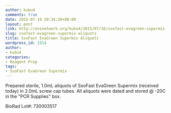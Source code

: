 ```yaml
---
author: kubu4
comments: true
date: 2015-07-10 20:34:20+00:00
layout: post
link: http://onsnetwork.org/kubu4/2015/07/10/ssofast-evagreen-supermix-aliquots/
slug: ssofast-evagreen-supermix-aliquots
title: SsoFast EvaGreen Supermix Aliquots
wordpress_id: 1514
author:
- kubu4
categories:
- Reagent Prep
tags:
- SsoFast EvaGreen Supermix
---
```


Prepared sterile, 1.0mL aliquots of SsoFast EvaGreen Supermix (received today) in 2.0mL screw cap tubes. All aliquots were dated and stored @ -20C in the "PCR Supplies" box.

BioRad Lot#: 730003517
